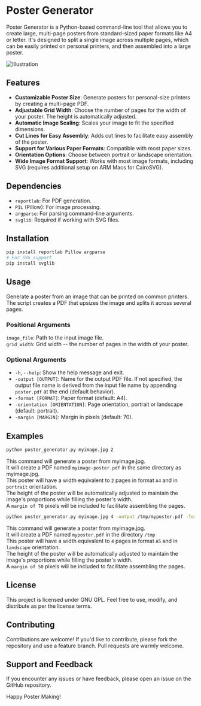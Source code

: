 # Poster Generator

Poster Generator is a Python-based command-line tool that allows you to create large, multi-page posters from standard-sized paper formats like A4 or letter. It's designed to split a single image across multiple pages, which can be easily printed on personal printers, and then assembled into a large poster.

![Illustration](illustration-banner.png)

## Features

- **Customizable Poster Size**: Generate posters for personal-size printers by creating a multi-page PDF.
- **Adjustable Grid Width**: Choose the number of pages for the width of your poster. The height is automatically adjusted.
- **Automatic Image Scaling**: Scales your image to fit the specified dimensions.
- **Cut Lines for Easy Assembly**: Adds cut lines to facilitate easy assembly of the poster.
- **Support for Various Paper Formats**: Compatible with most paper sizes.
- **Orientation Options**: Choose between portrait or landscape orientation.
- **Wide Image Format Support**: Works with most image formats, including SVG (requires additional setup on ARM Macs for CairoSVG).

## Dependencies

- `reportlab`: For PDF generation.
- `PIL` (Pillow): For image processing.
- `argparse`: For parsing command-line arguments.
- `svglib`: Required if working with SVG files.

## Installation

```bash
pip install reportlab Pillow argparse
# For SVG support
pip install svglib
```

## Usage

Generate a poster from an image that can be printed on common printers. The script creates a PDF that upsizes the image and splits it across several pages.

### Positional Arguments
`image_file`: Path to the input image file.  
`grid_width`: Grid width -- the number of pages in the width of your poster.

### Optional Arguments
- `-h`, `--help`: Show the help message and exit.  
- `-output [OUTPUT]`: Name for the output PDF file. If not specified, the output file name is derived from the input file name by appending `-poster.pdf` at the end (default behavior).  
- `-format [FORMAT]`: Paper format (default: A4).  
- `-orientation [ORIENTATION]`: Page orientation, portrait or landscape (default: portrait).  
- `-margin [MARGIN]`: Margin in pixels (default: 70).  

## Examples
```bash
python poster_generator.py myimage.jpg 2
```
This command will generate a poster from myimage.jpg.  
It will create a PDF named `myimage-poster.pdf` in the same directory as myimage.jpg.  
This poster will have a width equivalent to `2` pages in format `A4` and in `portrait` orientation.  
The height of the poster will be automatically adjusted to maintain the image's proportions while filling the poster's width.  
A `margin of 70` pixels will be included to facilitate assembling the pages. 

```bash
python poster_generator.py myimage.jpg 4 -output /tmp/myposter.pdf -format A5 -orientation landscape -margin 50
```
This command will generate a poster from myimage.jpg.  
It will create a PDF named `myposter.pdf` in the directory `/tmp`   
This poster will have a width equivalent to `4` pages in format `A5` and in `landscape` orientation.  
The height of the poster will be automatically adjusted to maintain the image's proportions while filling the poster's width.  
A `margin of 50` pixels will be included to facilitate assembling the pages.

## License

This project is licensed under GNU GPL. Feel free to use, modify, and distribute as per the license terms.

## Contributing

Contributions are welcome! If you'd like to contribute, please fork the repository and use a feature branch. Pull requests are warmly welcome.

## Support and Feedback

If you encounter any issues or have feedback, please open an issue on the GitHub repository.

Happy Poster Making!
